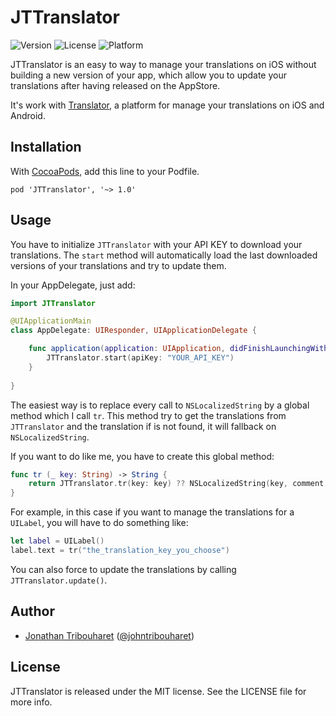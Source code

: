 # JTTranslator

![Version](https://img.shields.io/cocoapods/v/JTTranslator.svg)
![License](https://img.shields.io/cocoapods/l/JTTranslator.svg)
![Platform](https://img.shields.io/cocoapods/p/JTTranslator.svg)

JTTranslator is an easy to way to manage your translations on iOS without building a new version of your app, which allow you to update your translations after having released on the AppStore.

It's work with [Translator](https://translator.eivo.fr), a platform for manage your translations on iOS and Android.

## Installation

With [CocoaPods](http://cocoapods.org), add this line to your Podfile.

    pod 'JTTranslator', '~> 1.0'


## Usage

You have to initialize `JTTranslator` with your API KEY to download your translations.
The `start` method will automatically load the last downloaded versions of your translations and try to update them.

In your AppDelegate, just add:

```swift
import JTTranslator

@UIApplicationMain
class AppDelegate: UIResponder, UIApplicationDelegate {

	func application(application: UIApplication, didFinishLaunchingWithOptions launchOptions: [NSObject: AnyObject]?) -> Bool {
	    JTTranslator.start(apiKey: "YOUR_API_KEY")
	}
	
}
```


The easiest way is to replace every call to `NSLocalizedString` by a global method which I call `tr`. This method try to get the translations from `JTTranslator` and the translation if is not found, it will fallback on `NSLocalizedString`.

If you want to do like me, you have to create this global method:

```swift
func tr (_ key: String) -> String {
    return JTTranslator.tr(key: key) ?? NSLocalizedString(key, comment: "")
}
```

For example, in this case if you want to manage the translations for a `UILabel`, you will have to do something like:

```swift
let label = UILabel()
label.text = tr("the_translation_key_you_choose")
```

You can also force to update the translations by calling `JTTranslator.update()`.

## Author

- [Jonathan Tribouharet](https://github.com/jonathantribouharet) ([@johntribouharet](https://twitter.com/johntribouharet))

## License

JTTranslator is released under the MIT license. See the LICENSE file for more info.
